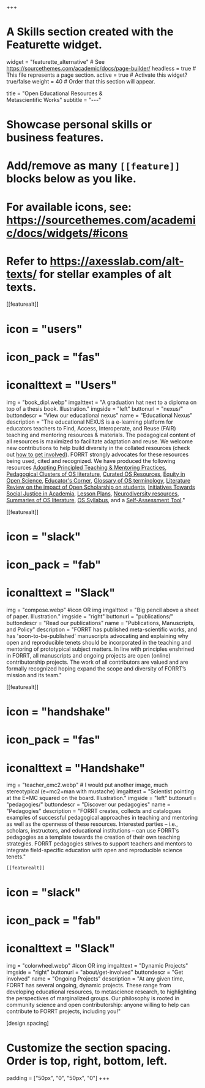+++
# A Skills section created with the Featurette widget.
widget = "featurette_alternative"  # See https://sourcethemes.com/academic/docs/page-builder/
headless = true  # This file represents a page section.
active = true  # Activate this widget? true/false
weight = 40  # Order that this section will appear.

title = "Open Educational Resources &<br>Metascientific Works"
subtitle = "---"

# Showcase personal skills or business features.
# 

# Add/remove as many `[[feature]]` blocks below as you like.
# 
# For available icons, see: https://sourcethemes.com/academic/docs/widgets/#icons
# Refer to https://axesslab.com/alt-texts/ for stellar examples of alt texts.

[[featurealt]]
  # icon = "users"
  # icon_pack = "fas"
  # iconalttext = "Users"
  img = "book_dipl.webp"
  imgalttext = "A graduation hat next to a diploma on top of a thesis book. Illustration." 
  imgside = "left"
  buttonurl = "nexus/"
  buttondescr = "View our educational nexus"
  name = "Educational Nexus"
  description = "The educational NEXUS is a e-learning platform for educators teachers to Find, Access, Interoperate, and Reuse (FAIR) teaching and mentoring resources & materials. The pedagogical content of all resources is maximized to facilitate adaptation and reuse. We welcome new contributions to help build diversity in the collated resources (check out [how to get involved](/about/get-involved)). FORRT strongly advocates for these resources being used, cited and recognized. We have produced the following resources [Adopting Principled Teaching & Mentoring Practices](/adopting), [Pedagogical Clusters of OS literature](/clusters), [Curated OS Resources](/resources), [Equity in Open Science](/equityinos), [Educator's Corner](/educators-corner), [Glossary of OS terminology](/glossary), [Literature Review on the impact of Open Scholarship on students](/impact),  [Initiatives Towards Social Justice in Academia](/dei), [Lesson Plans](/lesson-plans), [Neurodiversity resources](/neurodiversity/), [Summaries of OS literature](/summaries), [OS Syllabus](https://forrt.org/syllabus), and a [Self-Assessment Tool](/self-assessment)."  
  
  
  [[featurealt]]
  # icon = "slack"
  # icon_pack = "fab"
  # iconalttext = "Slack"
  img = "compose.webp" #icon OR img
  imgalttext = "Big pencil above a sheet of paper. Illustration." 
  imgside = "right"
  buttonurl = "publications/"
  buttondescr = "Read our publications"
  name = "Publications, Manuscripts, and Policy"
  description = "FORRT has published meta-scientific works, and has 'soon-to-be-published' manuscripts advocating and explaining why open and reproducible tenets should be incorporated in the teaching and mentoring of prototypical subject matters. In line with principles enshrined in FORRT, all manuscripts and ongoing projects are open (online) contributorship projects. The work of all contributors are valued and are formally recognized hoping expand the scope and diversity of FORRT’s mission and its team."
  

[[featurealt]]
  # icon = "handshake"
  # icon_pack = "fas"
  # iconalttext = "Handshake"
  img = "teacher_emc2.webp" # I would put another image, much stereotypical (e=mc2+man with mustache)
  imgalttext = "Scientist pointing at the E=MC squared on the board. Illustration." 
  imgside = "left"
  buttonurl = "pedagogies/"
  buttondescr = "Discover our pedagogies"
  name = "Pedagogies"
  description = "FORRT creates, collects and catalogues examples of successful pedagogical approaches in teaching and mentoring as well as the openness of these resources. Interested parties – i.e., scholars, instructors, and educational institutions – can use FORRT’s pedagogies as a template towards the creation of their own teaching strategies. FORRT pedagogies strives to support teachers and mentors to integrate field-specific education with open and reproducible science tenets."


    [[featurealt]]
  # icon = "slack"
  # icon_pack = "fab"
  # iconalttext = "Slack"
  img = "colorwheel.webp" #icon OR img
  imgalttext = "Dynamic Projects" 
  imgside = "right"
  buttonurl = "about/get-involved"
  buttondescr = "Get involved"
  name = "Ongoing Projects"
  description = "At any given time, FORRT has several ongoing, dynamic projects. These range from developing educational resources, to metascience research, to highlighting the perspectives of marginalized groups.  Our philosophy is rooted in community science and open contributorship: anyone willing to help can contribute to FORRT projects, including you!"
  
[design.spacing]
  # Customize the section spacing. Order is top, right, bottom, left.
  padding = ["50px", "0", "50px", "0"]
+++